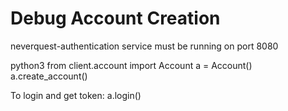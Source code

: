 # Debug Account Creation 

neverquest-authentication service must be running on port 8080

python3
from client.account import Account
a = Account()
a.create_account()


To login and get token:
a.login()
